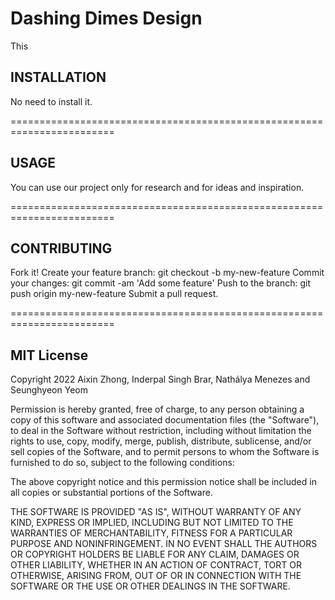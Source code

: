 # Dashing Dimes Design

This 

## INSTALLATION
No need to install it.

========================================================================

## USAGE
You can use our project only for research and for ideas and inspiration.

========================================================================

## CONTRIBUTING
Fork it! Create your feature branch: git checkout -b my-new-feature Commit your changes: git commit -am 'Add some feature' Push to the branch: git push origin my-new-feature Submit a pull request.

========================================================================

## MIT License
Copyright 2022 Aixin Zhong, Inderpal Singh Brar, Nathálya Menezes and Seunghyeon Yeom

Permission is hereby granted, free of charge, to any person obtaining a copy of this software and associated documentation files (the "Software"), to deal in the Software without restriction, including without limitation the rights to use, copy, modify, merge, publish, distribute, sublicense, and/or sell copies of the Software, and to permit persons to whom the Software is furnished to do so, subject to the following conditions:

The above copyright notice and this permission notice shall be included in all copies or substantial portions of the Software.

THE SOFTWARE IS PROVIDED "AS IS", WITHOUT WARRANTY OF ANY KIND, EXPRESS OR IMPLIED, INCLUDING BUT NOT LIMITED TO THE WARRANTIES OF MERCHANTABILITY, FITNESS FOR A PARTICULAR PURPOSE AND NONINFRINGEMENT. IN NO EVENT SHALL THE AUTHORS OR COPYRIGHT HOLDERS BE LIABLE FOR ANY CLAIM, DAMAGES OR OTHER LIABILITY, WHETHER IN AN ACTION OF CONTRACT, TORT OR OTHERWISE, ARISING FROM, OUT OF OR IN CONNECTION WITH THE SOFTWARE OR THE USE OR OTHER DEALINGS IN THE SOFTWARE.